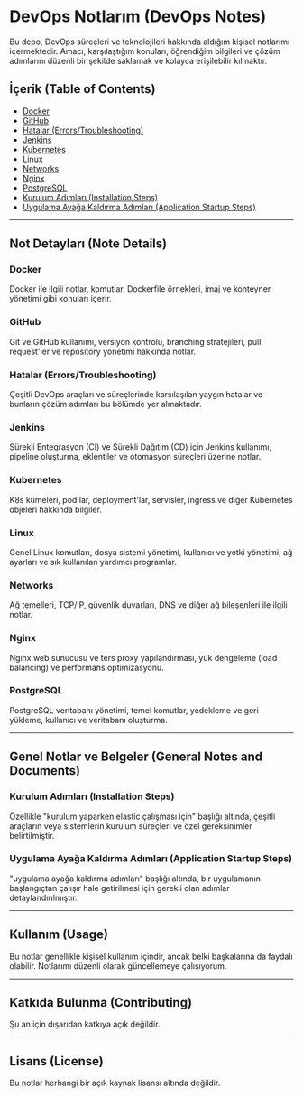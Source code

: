 # DevOps Notlarım (DevOps Notes)

Bu depo, DevOps süreçleri ve teknolojileri hakkında aldığım kişisel notlarımı içermektedir. Amacı, karşılaştığım konuları, öğrendiğim bilgileri ve çözüm adımlarını düzenli bir şekilde saklamak ve kolayca erişilebilir kılmaktır.

## İçerik (Table of Contents)

* [Docker](#docker)
* [GitHub](#github)
* [Hatalar (Errors/Troubleshooting)](#hatalar)
* [Jenkins](#jenkins)
* [Kubernetes](#kubernetes)
* [Linux](#linux)
* [Networks](#networks)
* [Nginx](#nginx)
* [PostgreSQL](#postgresql)
* [Kurulum Adımları (Installation Steps)](#kurulum-adımları)
* [Uygulama Ayağa Kaldırma Adımları (Application Startup Steps)](#uygulama-ayağa-kaldırma-adımları)

---

## Not Detayları (Note Details)

### Docker

Docker ile ilgili notlar, komutlar, Dockerfile örnekleri, imaj ve konteyner yönetimi gibi konuları içerir.

### GitHub

Git ve GitHub kullanımı, versiyon kontrolü, branching stratejileri, pull request'ler ve repository yönetimi hakkında notlar.

### Hatalar (Errors/Troubleshooting)

Çeşitli DevOps araçları ve süreçlerinde karşılaşılan yaygın hatalar ve bunların çözüm adımları bu bölümde yer almaktadır.

### Jenkins

Sürekli Entegrasyon (CI) ve Sürekli Dağıtım (CD) için Jenkins kullanımı, pipeline oluşturma, eklentiler ve otomasyon süreçleri üzerine notlar.

### Kubernetes

K8s kümeleri, pod'lar, deployment'lar, servisler, ingress ve diğer Kubernetes objeleri hakkında bilgiler.

### Linux

Genel Linux komutları, dosya sistemi yönetimi, kullanıcı ve yetki yönetimi, ağ ayarları ve sık kullanılan yardımcı programlar.

### Networks

Ağ temelleri, TCP/IP, güvenlik duvarları, DNS ve diğer ağ bileşenleri ile ilgili notlar.

### Nginx

Nginx web sunucusu ve ters proxy yapılandırması, yük dengeleme (load balancing) ve performans optimizasyonu.

### PostgreSQL

PostgreSQL veritabanı yönetimi, temel komutlar, yedekleme ve geri yükleme, kullanıcı ve veritabanı oluşturma.

---

## Genel Notlar ve Belgeler (General Notes and Documents)

### Kurulum Adımları (Installation Steps)

Özellikle "kurulum yaparken elastic çalışması için" başlığı altında, çeşitli araçların veya sistemlerin kurulum süreçleri ve özel gereksinimler belirtilmiştir.

### Uygulama Ayağa Kaldırma Adımları (Application Startup Steps)

"uygulama ayağa kaldırma adımları" başlığı altında, bir uygulamanın başlangıçtan çalışır hale getirilmesi için gerekli olan adımlar detaylandırılmıştır.

---

## Kullanım (Usage)

Bu notlar genellikle kişisel kullanım içindir, ancak belki başkalarına da faydalı olabilir. Notlarımı düzenli olarak güncellemeye çalışıyorum.

---

## Katkıda Bulunma (Contributing)

Şu an için dışarıdan katkıya açık değildir.

---

## Lisans (License)

Bu notlar herhangi bir açık kaynak lisansı altında değildir.
